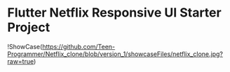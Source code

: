 # Flutter Netflix Responsive UI Starter Project


!ShowCase(https://github.com/Teen-Programmer/Netflix_clone/blob/version_1/showcaseFiles/netflix_clone.jpg?raw=true)
